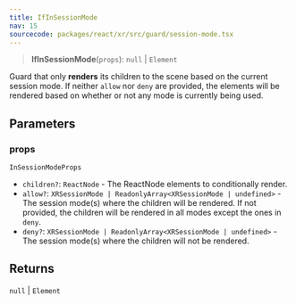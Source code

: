 ```yaml
---
title: IfInSessionMode
nav: 15
sourcecode: packages/react/xr/src/guard/session-mode.tsx
---
```


> **IfInSessionMode**(`props`): `null` \| `Element`

Guard that only **renders** its children to the scene based on the current session mode.
If neither `allow` nor `deny` are provided, the elements will be rendered based on whether or not any mode is currently being used.

## Parameters

### props

`InSessionModeProps`

* `children?`: `ReactNode` - The ReactNode elements to conditionally render.
* `allow?`: `XRSessionMode | ReadonlyArray<XRSessionMode | undefined>` - The session mode(s) where the children will be rendered. If not provided, the children will be rendered in all modes except the ones in `deny`.
* `deny?`: `XRSessionMode | ReadonlyArray<XRSessionMode | undefined>` - The session mode(s) where the children will not be rendered.

## Returns

`null` \| `Element`
